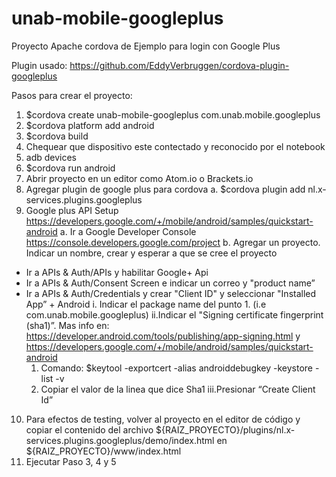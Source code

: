 # unab-mobile-googleplus

Proyecto Apache cordova de Ejemplo para login con Google Plus

Plugin usado: https://github.com/EddyVerbruggen/cordova-plugin-googleplus

Pasos para crear el proyecto:

1. $cordova create unab-mobile-googleplus com.unab.mobile.googleplus
2. $cordova platform add android
3. $cordova build
4. Chequear que dispositivo este contectado y reconocido por el notebook
5. adb devices
6. $cordova run android
7. Abrir proyecto en un editor como Atom.io o Brackets.io
8. Agregar plugin de google plus para cordova
	a. $cordova plugin add nl.x-services.plugins.googleplus
9. Google plus API Setup https://developers.google.com/+/mobile/android/samples/quickstart-android
	a. Ir a Google Developer Console https://console.developers.google.com/project
	b. Agregar un proyecto. Indicar un nombre, crear y esperar a que se cree el proyecto
  * Ir a APIs & Auth/APIs y habilitar Google+ Api
  * Ir a APIs & Auth/Consent Screen e indicar un correo y "product name”
  * Ir a APIs & Auth/Credentials y crear "Client ID" y seleccionar "Installed App” + Android
    i. Indicar el package name del punto 1. (i.e com.unab.mobile.googleplus)
    ii.Indicar el "Signing certificate fingerprint (sha1)”. Mas info en: https://developer.android.com/tools/publishing/app-signing.html y https://developers.google.com/+/mobile/android/samples/quickstart-android
      1. Comando: $keytool -exportcert -alias androiddebugkey -keystore <path-to-debug-or-production-keystore> -list -v
      2. Copiar el valor de la linea que dice Sha1
    iii.Presionar “Create Client Id”
10. Para efectos de testing, volver al proyecto en el editor de código y copiar el contenido del archivo ${RAIZ_PROYECTO}/plugins/nl.x-services.plugins.googleplus/demo/index.html en ${RAIZ_PROYECTO}/www/index.html
11. Ejecutar Paso 3, 4 y 5

 
